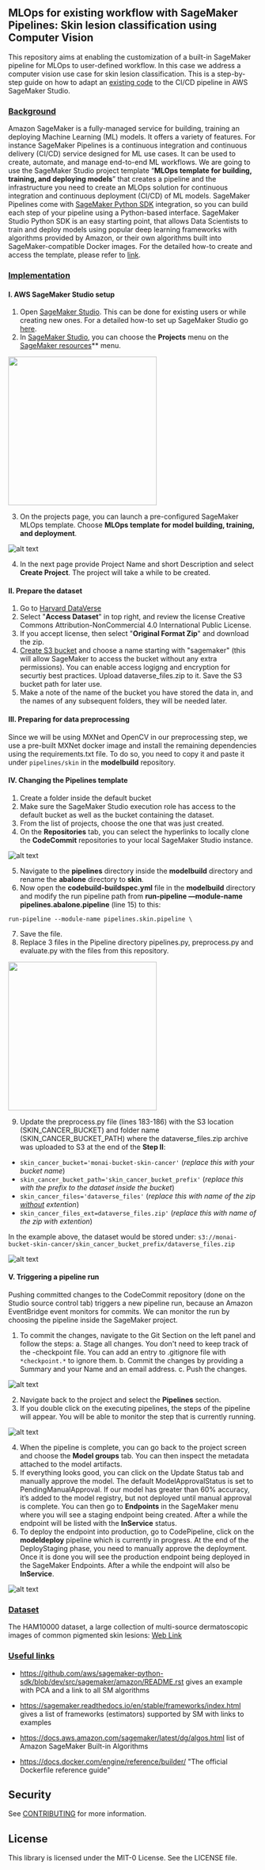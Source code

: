 ## MLOps for existing workflow with SageMaker Pipelines: Skin lesion classification using Computer Vision

This repository aims at enabling the customization of a built-in SageMaker pipeline for MLOps to user-defined workflow. In this case we address a computer vision use case for skin lesion classification. This is a step-by-step guide on how to adapt an [existing code](https://github.com/aws-samples/amazon-sagemaker-monai-examples) to the CI/CD pipeline in AWS SageMaker Studio.


### <ins> Background </ins>

Amazon SageMaker is a fully-managed service for building, training an deploying Machine Learning (ML) models. It offers a variety of features. For instance SageMaker Pipelines is a continuous integration and continuous delivery (CI/CD) service designed for ML use cases. It can be used to create, automate, and manage end-to-end ML workflows. We are going to use the SageMaker Studio project template “**MLOps template for building, training, and deploying models**” that creates a pipeline and the infrastructure you need to create an MLOps solution for continuous integration and continuous deployment (CI/CD) of ML models. SageMaker Pipelines come with [SageMaker Python SDK](https//docs.aws.amazon.com/sagemaker/latest/dg/pipelines-build.html) integration, so you can build each step of your pipeline using a Python-based interface. SageMaker Studio Python SDK is an easy starting point, that allows Data Scientists to train and deploy models using popular deep learning frameworks with algorithms provided by Amazon, or their own algorithms built into SageMaker-compatible Docker images. For the detailed how-to create and access the template, please refer to [link](https://aws.amazon.com/blogs/machine-learning/building-automating-managing-and-scaling-ml-workflows-using-amazon-sagemaker-pipelines/).


### <ins> Implementation </ins>

#### I. AWS SageMaker Studio setup

1.  Open [SageMaker Studio](https://docs.aws.amazon.com/sagemaker/latest/dg/studio.html). This can be done for existing users or while creating new ones. For a detailed how-to set up SageMaker Studio go [here](https://docs.aws.amazon.com/sagemaker/latest/dg/onboard-quick-start.html).
2. In [SageMaker Studio](https://docs.aws.amazon.com/sagemaker/latest/dg/studio-launcher.html), you can choose the **Projects** menu on the [SageMaker resources](https://docs.aws.amazon.com/sagemaker/latest/dg/studio-ui.html)** menu.

<img src="pictures/screenshot sm resources.PNG" width="300">

3. On the projects page, you can launch a pre-configured SageMaker MLOps template. Choose **MLOps template for model building, training, and deployment**.

![alt text](<pictures/screenshot create sm project.PNG>)

4. In the next page provide Project Name and short Description and select **Create Project**. The project will take a while to be created.


#### II. Prepare the dataset

1. Go to [Harvard DataVerse](https://dataverse.harvard.edu/dataset.xhtml?persistentId=doi:10.7910/DVN/DBW86T)
2. Select "**Access Dataset**" in top right, and review the license Creative Commons Attribution-NonCommercial 4.0 International Public License.
3. If you accept license, then select "**Original Format Zip**" and download the zip.
4. [Create S3 bucket](https://docs.aws.amazon.com/AmazonS3/latest/userguide/create-bucket-overview.html) and choose a name starting with "sagemaker" (this will allow SageMaker to access the bucket without any extra permissions). You can enable access logigng and encryption for securtiy best practices. Upload dataverse_files.zip to it. Save the S3 bucket path for later use.
5. Make a note of the name of the bucket you have stored the data in, and the names of any subsequent folders, they will be needed later.


#### III. Preparing for data preprocessing

Since we will be using MXNet and OpenCV in our preprocessing step, we use a pre-built MXNet docker image and install the remaining dependencies using the requirements.txt file. To do so, you need to copy it and paste it under `pipelines/skin` in the **modelbuild** repository. 


#### IV. Changing the Pipelines template  

1. Create a folder inside the default bucket
2. Make sure the SageMaker Studio execution role has access to the default bucket as well as the bucket containing the dataset.
3. From the list of projects, choose the one that was just created.
5. On the **Repositories** tab, you can select the hyperlinks to locally clone the **CodeCommit** repositories to your local SageMaker Studio instance.

![alt text](<pictures/screenshot project created.png>)

5. Navigate to the **pipelines** directory inside the **modelbuild** directory and rename the **abalone** directory to **skin**.
6. Now open the **codebuild-buildspec.yml** file in the **modelbuild** directory and modify the run pipeline path from **run-pipeline —module-name pipelines.abalone.pipeline** (line 15) to this:

`run-pipeline --module-name pipelines.skin.pipeline \`

7. Save the file.
8. Replace 3 files in the Pipeline directory pipelines.py, preprocess.py and evaluate.py with the files from this repository.

<img src="pictures/screenshot folder structure.png" width="300">

9. Update the preprocess.py file (lines 183-186) with the S3 location (SKIN_CANCER_BUCKET) and folder name (SKIN_CANCER_BUCKET_PATH) where the dataverse_files.zip archive was uploaded to S3 at the end of the **Step II**:

* `skin_cancer_bucket='monai-bucket-skin-cancer'` (*replace this with your bucket name*)
* `skin_cancer_bucket_path='skin_cancer_bucket_prefix'` (*replace this with the prefix to the dataset inside the bucket*)
* `skin_cancer_files='dataverse_files'` (*replace this with name of the zip <ins>without</ins> extention*)
* `skin_cancer_files_ext=dataverse_files.zip'` (*replace this with name of the zip with extention*)

In the example above, the dataset would be stored under:
`s3://monai-bucket-skin-cancer/skin_cancer_bucket_prefix/dataverse_files.zip`

![alt text](<pictures/screenshot dataset file.png>)


#### V. Triggering a pipeline run  
Pushing committed changes to the CodeCommit repository (done on the Studio source control tab) triggers a new pipeline run, because an Amazon EventBridge event monitors for commits. We can monitor the run by choosing the pipeline inside the SageMaker project.  

1.  To commit the changes, navigate to the Git Section on the left panel and follow the steps:
    a.  Stage all changes. You don't need to keep track of the -checkpoint file. You can add an entry to .gitignore file with `*checkpoint.*` to ignore them.
    b.  Commit the changes by providing a Summary and your Name and an email address.
    c.  Push the changes.

![alt text](<pictures/screenshot commit and push.png>)

2. Navigate back to the project and select the **Pipelines** section.
3. If you double click on the executing pipelines, the steps of the pipeline will appear. You will be able to monitor the step that is currently running.

![alt text](<pictures/screenshot pipeline execution.PNG>)

4.  When the pipeline is complete, you can go back to the project screen and choose the **Model groups** tab. You can then inspect the metadata attached to the model artifacts.
5.  If everything looks good, you can click on the Update Status tab and manually approve the model. The default ModelApprovalStatus is set to PendingManualApproval. If our model has greater than 60% accuracy, it’s added to the model registry, but not deployed until manual approval is complete. You can then go to **Endpoints** in the SageMaker menu where you will see a staging endpoint being created. After a while the endpoint will be listed with the **InService** status.
6. To deploy the endpoint into production, go to CodePipeline, click on the **modeldeploy** pipeline which is currently in progress. At the end of the DeployStaging phase, you need to manually approve the deployment. Once it is done you will see the production endpoint being deployed in the SageMaker Endpoints. After a while the endpoint will also be **InService**.

![alt text](<pictures/screenshot DeployStaging step.png>)


### <ins> Dataset </ins>

The HAM10000 dataset, a large collection of multi-source dermatoscopic images of common pigmented skin lesions: [Web Link](https://dataverse.harvard.edu/dataset.xhtml?persistentId=doi:10.7910/DVN/DBW86T)


### <ins> Useful links </ins>

* https://github.com/aws/sagemaker-python-sdk/blob/dev/src/sagemaker/amazon/README.rst gives an example with PCA and a link to all SM algorithms
*  https://sagemaker.readthedocs.io/en/stable/frameworks/index.html gives a list of frameworks (estimators) supported by SM with links to examples
* https://docs.aws.amazon.com/sagemaker/latest/dg/algos.html list of Amazon SageMaker Built-in Algorithms

*  https://docs.docker.com/engine/reference/builder/ "The official Dockerfile reference guide"

## Security

See [CONTRIBUTING](CONTRIBUTING.md#security-issue-notifications) for more information.

## License

This library is licensed under the MIT-0 License. See the LICENSE file.
